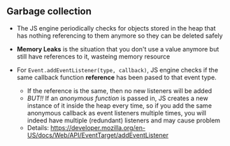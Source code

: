 ## Garbage collection

- The JS engine periodically checks for objects stored in the heap that has nothing referencing to them anymore so they can be deleted safely

- **Memory Leaks** is the situation that you don't use a value anymore but still have references to it, wasteing memory resource

- For `Event.addEventListener(type, callback)`, JS engine checks if the same callback function **reference** has been pased to that event type.
  - If the reference is the same, then no new listeners will be added
  - _BUT!!_ If an _anonymous function_ is passed in, JS creates a new instance of it inside the heap every time, so if you add the same anonymous callback as event listeners multiple times, you will indeed have multiple (redundant) listeners and may cause problem
  - Details: https://developer.mozilla.org/en-US/docs/Web/API/EventTarget/addEventListener
